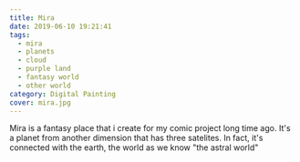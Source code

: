 ```yaml
---
title: Mira
date: 2019-06-10 19:21:41
tags: 
  - mira
  - planets
  - cloud
  - purple land
  - fantasy world
  - other world
category: Digital Painting
cover: mira.jpg
---
```


Mira is a fantasy place that i create for my comic project long time ago. It's a planet from another dimension that has three satelites. In fact, it's connected with the earth, the world as we know "the astral world"
